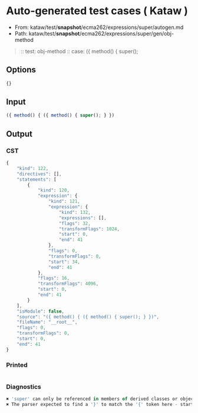 # Auto-generated test cases ( Kataw )
- From: kataw/test/__snapshot__/ecma262/expressions/super/autogen.md
- Path: kataw/test/__snapshot__/ecma262/expressions/super/gen/obj-method
> :: test: obj-method
> :: case: ({ method() { super();
## Options

`````js
{}
`````
## Input

`````js
({ method() { ({ method() { super(); } })
`````
## Output

### CST

```javascript
{
    "kind": 122,
    "directives": [],
    "statements": [
        {
            "kind": 120,
            "expression": {
                "kind": 121,
                "expression": {
                    "kind": 132,
                    "expressions": [],
                    "flags": 32,
                    "transformFlags": 1024,
                    "start": 0,
                    "end": 41
                },
                "flags": 0,
                "transformFlags": 0,
                "start": 34,
                "end": 41
            },
            "flags": 16,
            "transformFlags": 4096,
            "start": 0,
            "end": 41
        }
    ],
    "isModule": false,
    "source": "({ method() { ({ method() { super(); } })",
    "fileName": "__root__",
    "flags": 0,
    "transformFlags": 0,
    "start": 0,
    "end": 41
}
```

### Printed

```javascript

```

### Diagnostics

```javascript
✖ 'super' can only be referenced in members of derived classes or object literal expressions - start: 27, end: 34
✖ The parser expected to find a '}' to match the '{' token here - start: 40, end: 41

```


